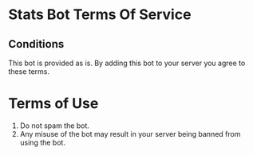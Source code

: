 # Stats Bot Terms Of Service

## Conditions
This bot is provided as is.
By adding this bot to your server you agree to these terms.

# Terms of Use
1. Do not spam the bot.
2. Any misuse of the bot may result in your server being banned from using the bot.
